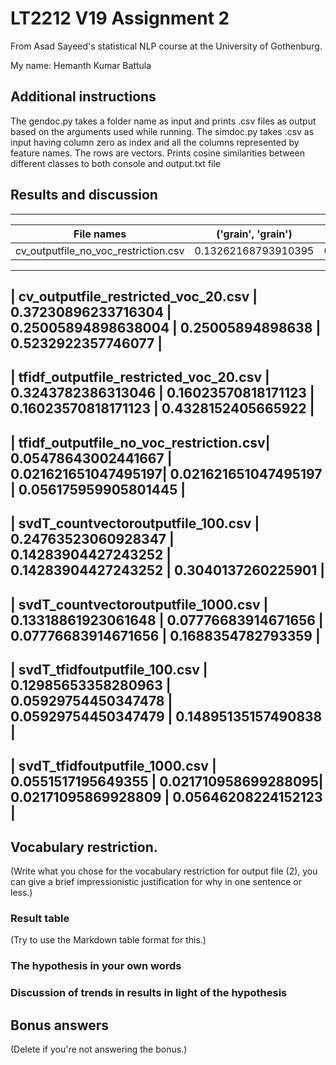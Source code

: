 # LT2212 V19 Assignment 2

From Asad Sayeed's statistical NLP course at the University of Gothenburg.

My name: Hemanth Kumar Battula

## Additional instructions
The gendoc.py takes a folder name as input and prints .csv files as output based on the 
arguments used while running.
The simdoc.py takes .csv as input having column zero as index and all the columns represented
by feature names. The rows are vectors. Prints cosine similarities between different classes
to both console and output.txt file

## Results and discussion
-------------------------------------------------------------------------------------------------------------------------------------
| File names                             | ('grain', 'grain')    | ('grain', 'crude')  | ('crude', 'grain')   | ('crude', 'crude')  |
|----------------------------------------|-----------------------|---------------------|----------------------|---------------------|
| cv_outputfile_no_voc_restriction.csv   | 0.13262168793910395   | 0.0776268579319673  | 0.07762685793196729  | 0.16846136029580638 |
--------------------------------------------------------------------------------------------------------------------------------------
| cv_outputfile_restricted_voc_20.csv    | 0.37230896233716304	 | 0.25005894898638004 | 0.25005894898638     |	0.5232922357746077   |
--------------------------------------------------------------------------------------------------------------------------------------
| tfidf_outputfile_restricted_voc_20.csv | 0.3243782386313046	 | 0.16023570818171123 | 0.16023570818171123  |	0.4328152405665922   |
--------------------------------------------------------------------------------------------------------------------------------------
| tfidf_outputfile_no_voc_restriction.csv| 0.05478643002441667	 | 0.021621651047495197| 0.021621651047495197 |	0.056175959905801445 |
--------------------------------------------------------------------------------------------------------------------------------------
| svdT_countvectoroutputfile_100.csv	 | 0.24763523060928347	 | 0.14283904427243252 | 0.14283904427243252  |  0.3040137260225901  |
--------------------------------------------------------------------------------------------------------------------------------------
| svdT_countvectoroutputfile_1000.csv	 | 0.13318861923061648	 | 0.07776683914671656 | 0.07776683914671656  |	0.1688354782793359   |
--------------------------------------------------------------------------------------------------------------------------------------
| svdT_tfidfoutputfile_100.csv		 | 0.12985653358280963	 | 0.05929754450347478 | 0.05929754450347479  |	0.14895135157490838  |
--------------------------------------------------------------------------------------------------------------------------------------
| svdT_tfidfoutputfile_1000.csv	         | 0.0551517195649355	 | 0.021710958699288095| 0.02171095869928809  |	0.05646208224152123  |
--------------------------------------------------------------------------------------------------------------------------------------           

## Vocabulary restriction.

(Write what you chose for the vocabulary restriction for output file
(2), you can give a brief impressionistic justification for why in one
sentence or less.)

### Result table

(Try to use the Markdown table format for this.)

### The hypothesis in your own words

### Discussion of trends in results in light of the hypothesis

## Bonus answers

(Delete if you're not answering the bonus.)
